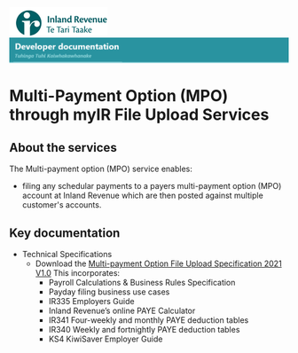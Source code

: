 
![IRD logo](../Images/IRlogo.gif)
![Software Dev](../Images/SoftwareDev.png)

# Multi-Payment Option (MPO) through myIR File Upload Services

## About the services

The Multi-payment option (MPO) service enables:
*  filing any schedular payments to a payers multi-payment option (MPO) account at Inland Revenue which are then posted against multiple customer's accounts.

## Key documentation

* Technical Specifications
	* Download the [Multi-payment Option File Upload Specification 2021 V1.0](Multi-payment%20Option%20File%20Upload%20Specification%202021%20V1.0.pdf) This incorporates:
	    *  Payroll Calculations & Business Rules Specification 
		*  Payday filing business use cases 
		*  IR335 Employers Guide 
		*  Inland Revenue’s online PAYE Calculator 
		*  IR341 Four-weekly and monthly PAYE deduction tables 
		*  IR340 Weekly and fortnightly PAYE deduction tables 
		*  KS4 KiwiSaver Employer Guide 
